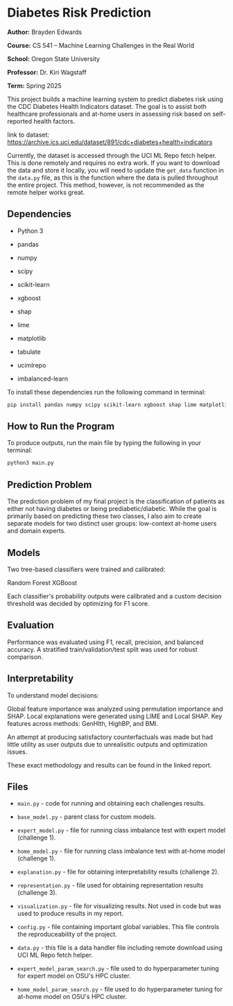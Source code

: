 # Diabetes Risk Prediction

**Author:** Brayden Edwards  

**Course:** CS 541 – Machine Learning Challenges in the Real World

**School:** Oregon State University

**Professor:** Dr. Kiri Wagstaff  

**Term:** Spring 2025  

This project builds a machine learning system to predict diabetes risk using the CDC Diabetes Health Indicators dataset. The goal is to assist both healthcare professionals and at-home users in assessing risk based on self-reported health factors.

link to dataset: https://archive.ics.uci.edu/dataset/891/cdc+diabetes+health+indicators

Currently, the dataset is accessed through the UCI ML Repo fetch helper. This is done remotely and requires no extra work. If you want to download the data and store it locally, you will need to update the `get_data` function in the `data.py` file, as this is the function where the data is pulled throughout the entire project. This method, however, is not recommended as the remote helper works great. 

## Dependencies
- Python 3

- pandas

- numpy

- scipy

- scikit-learn

- xgboost

- shap

- lime

- matplotlib

- tabulate

- ucimlrepo

- imbalanced-learn

To install these dependencies run the following command in terminal: 

```bash
pip install pandas numpy scipy scikit-learn xgboost shap lime matplotlib tabulate ucimlrepo imbalanced-learn
```

## How to Run the Program
To produce outputs, run the main file by typing the following in your terminal:
```bash
python3 main.py
```

## Prediction Problem 
The prediction problem of my final project is the classification of patients as either not having diabetes or being prediabetic/diabetic. While the goal is primarily based on predicting these two classes, I also aim to create separate models for two distinct user groups: low-context at-home users and domain experts. 

## Models

Two tree-based classifiers were trained and calibrated:

Random Forest
XGBoost

Each classifier's probability outputs were calibrated and a custom decision threshold was decided by optimizing for F1 score. 

## Evaluation

Performance was evaluated using F1, recall, precision, and balanced accuracy. A stratified train/validation/test split was used for robust comparison. 

## Interpretability

To understand model decisions:

Global feature importance was analyzed using permutation importance and SHAP.
Local explanations were generated using LIME and Local SHAP.
Key features across methods: GenHlth, HighBP, and BMI.

An attempt at producing satisfactory counterfactuals was made but had little utility as user outputs due to unrealisitic outputs and optimization issues. 

These exact methodology and results can be found in the linked report. 

## Files
- `main.py` - code for running and obtaining each challenges results.

- `base_model.py` - parent class for custom models.

- `expert_model.py` - file for running class imbalance test with expert model  (challenge 1).

- `home_model.py` - file for running class imbalance test with at-home model  (challenge 1).

- `explanation.py` - file for obtaining interpretability results (challenge 2).

- `representation.py` - file used for obtaining representation results (challenge 3).

- `visualization.py` - file for visualizing results. Not used in code but was used to produce results in my report. 

- `config.py` - file containing important global variables. This file controls the reproduceability of the project. 

- `data.py` - this file is a data handler file including remote download using UCI ML Repo fetch helper.

- `expert_model_param_search.py` - file used to do hyperparameter tuning for expert model on OSU's HPC cluster. 

- `home_model_param_search.py` - file used to do hyperparameter tuning for at-home model on OSU's HPC cluster. 


